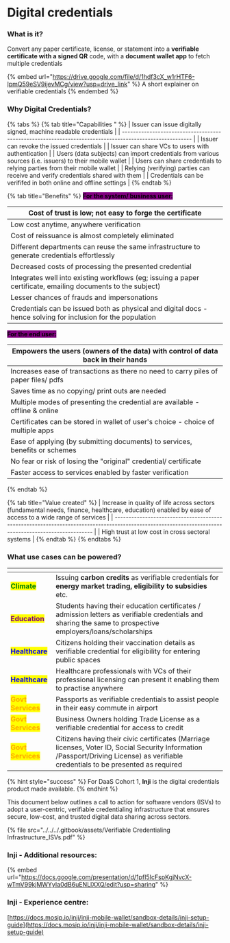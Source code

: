# Digital credentials

### What is it?

Convert any paper certificate, license, or statement into a **verifiable certificate with a signed QR** code, with a **document wallet app** to fetch multiple credentials

{% embed url="https://drive.google.com/file/d/1hdf3cX_w1rHTF6-IpmQ59eSV9ijevMCg/view?usp=drive_link" %}
A short explainer on verifiable credentials&#x20;
{% endembed %}

### Why Digital Credentials?

{% tabs %}
{% tab title="Capabilities " %}
| Issuer can issue digitally signed, machine readable credentials                                         |
| ------------------------------------------------------------------------------------------------------- |
| Issuer can revoke the issued credentials                                                                |
| Issuer can share VCs to users with authentication                                                       |
| Users (data subjects) can import credentials from various sources (i.e. issuers) to their mobile wallet |
| Users can share credentials to relying parties from their mobile wallet                                 |
| Relying (verifying) parties can receive and verify credentials shared with them                         |
| Credentials can be verififed in both online and offline settings                                        |
{% endtab %}

{% tab title="Benefits" %}
<mark style="background-color:purple;">**For the system/ business user:**</mark>

| Cost of trust is low; not easy to forge the certificate                                                      |
| ------------------------------------------------------------------------------------------------------------ |
| Low cost anytime, anywhere verification                                                                      |
| Cost of reissuance is almost completely eliminated                                                           |
| Different departments can reuse the same infrastructure to generate credentials effortlessly                 |
| Decreased costs of processing the presented credential                                                       |
| Integrates well into existing workflows (eg; issuing a paper certificate, emailing documents to the subject) |
| Lesser chances of frauds and impersonations                                                                  |
| Credentials can be issued both as physical and digital docs - hence solving for inclusion for the population |

<mark style="background-color:purple;">**For the end user:**</mark>

| Empowers the users (owners of the data) with control of data back in their hands    |
| ----------------------------------------------------------------------------------- |
| Increases ease of transactions as there no need to carry piles of paper files/ pdfs |
| Saves time as no copying/ print outs are needed                                     |
| Multiple modes of presenting the credential are available - offline & online        |
| Certificates can be stored in wallet of user's choice - choice of multiple apps     |
| Ease of applying (by submitting documents) to services, benefits or schemes         |
| No fear or risk of losing the "original" credential/ certificate                    |
| Faster access to services enabled by faster verification                            |
{% endtab %}

{% tab title="Value created" %}
| Increase in quality of life across sectors (fundamental needs, finance, healthcare, education) enabled by ease of access to a wide range of services |
| ---------------------------------------------------------------------------------------------------------------------------------------------------- |
| High trust at low cost in cross sectoral systems                                                                                                     |
{% endtab %}
{% endtabs %}

### What use cases can be powered?

<table data-column-title-hidden data-view="cards" data-full-width="true"><thead><tr><th></th><th></th></tr></thead><tbody><tr><td><mark style="color:green;"><strong>Climate</strong></mark></td><td>Issuing <strong>carbon credits</strong> as verifiable credentials for <strong>energy market trading, eligibility to subsidies</strong> etc.</td></tr><tr><td><mark style="color:purple;"><strong>Education</strong></mark></td><td>Students having their education certificates / admission letters as verifiable credentials and sharing the same to prospective employers/loans/scholarships</td></tr><tr><td><mark style="color:blue;"><strong>Healthcare</strong></mark></td><td>Citizens holding their vaccination details as verifiable credential for eligibility for entering public spaces</td></tr><tr><td><mark style="color:blue;"><strong>Healthcare</strong></mark></td><td>Healthcare professionals with VCs of their professional licensing can present it enabling them to practise anywhere</td></tr><tr><td><mark style="color:orange;"><strong>Govt Services</strong></mark></td><td>Passports as verifiable credentials to assist people in their easy commute in airport</td></tr><tr><td><mark style="color:orange;"><strong>Govt Services</strong></mark></td><td>Business Owners holding Trade License as a verifiable credential for access to credit</td></tr><tr><td><mark style="color:orange;"><strong>Govt Services</strong></mark></td><td>Citizens having their civic certificates (Marriage licenses, Voter ID, Social Security Information /Passport/Driving License) as verifiable credentials to be presented as required</td></tr></tbody></table>

{% hint style="success" %}
For DaaS Cohort 1, **Inji** is the digital credentials product made available.
{% endhint %}



This document below outlines a call to action for software vendors (ISVs) to adopt a user-centric, verifiable credentialing infrastructure that ensures secure, low-cost, and trusted digital data sharing across sectors.

{% file src="../../../.gitbook/assets/Verifiable Credentialing Infrastructure_ISVs.pdf" %}



### Inji - Additional resources:

{% embed url="https://docs.google.com/presentation/d/1pfI5IcFspKgjNvcX-wTmV99kjMWYyIa0dB6uENLlXXQ/edit?usp=sharing" %}

### Inji - Experience centre:

[https://docs.mosip.io/inji/inji-mobile-wallet/sandbox-details/inji-setup-guide](https://docs.mosip.io/inji/inji-mobile-wallet/sandbox-details/inji-setup-guide)
